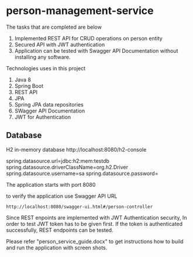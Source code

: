 # person-management-service

The tasks that are completed are below
1. Implemented REST API for CRUD operations on person entity
2. Secured API with JWT authentication
3. Application can be tested with Swagger API Documentation without installing any software.

Technologies uses in this project

1. Java 8
2. Spring Boot
3. REST API
4. JPA
5. Spring JPA data repositories
6. SWagger API Documentation
7. JWT for Authentication

Database
------------
H2 in-memory database
http://localhost:8080/h2-console

spring.datasource.url=jdbc:h2:mem:testdb
spring.datasource.driverClassName=org.h2.Driver
spring.datasource.username=sa
spring.datasource.password=

The application starts with port 8080

to verify the application use Swagger API URL

    http://localhost:8080/swagger-ui.html#/person-controller

Since REST enpoints are implemented with JWT Authentication security, In order to test JWT token has to be given first.
If the token is authenticated successfully, REST endpoints can be tested.

Please refer "person_service_guide.docx" to get instructions how to build and run the application with screen shots.

